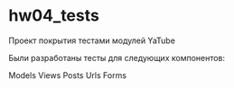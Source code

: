 # hw04_tests

Проект покрытия тестами модулей YaTube

Были разработаны тесты для следующих компонентов:

Models
Views
Posts
Urls
Forms
